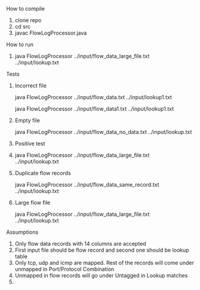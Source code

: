 How to compile
1) clone repo
2) cd src
3) javac FlowLogProcessor.java 

How to run
1) java FlowLogProcessor ../input/flow_data_large_file.txt ../input/lookup.txt

Tests
1) Incorrect file
   
   java FlowLogProcessor ../input/flow_data.txt ../input/lookup1.txt
      
   java FlowLogProcessor ../input/flow_data1.txt ../input/lookup1.txt
      
3) Empty file
   
   java FlowLogProcessor ../input/flow_data_no_data.txt ../input/lookup.txt
5) Positive test
6) 
   java FlowLogProcessor ../input/flow_data_large_file.txt ../input/lookup.txt
7) Duplicate flow records
   
   java FlowLogProcessor ../input/flow_data_same_record.txt ../input/lookup.txt
9) Large flow file
    
   java FlowLogProcessor ../input/flow_data_large_file.txt ../input/lookup.txt


Assumptions
1) Only flow data records with 14 columns are accepted
2) First input file should be flow record and second one should be lookup table
3) Only tcp, udp and icmp are mapped. Rest of the records will come under unmapped in Port/Protocol Combination
4) Unmapped in flow records will go under Untagged in Lookup matches
5) 
